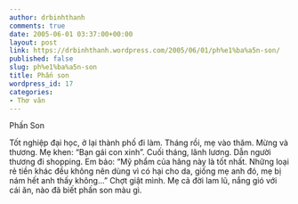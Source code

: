 ```yaml
---
author: drbinhthanh
comments: true
date: 2005-06-01 03:37:00+00:00
layout: post
link: https://drbinhthanh.wordpress.com/2005/06/01/ph%e1%ba%a5n-son/
published: false
slug: ph%e1%ba%a5n-son
title: Phấn son
wordpress_id: 17
categories:
- Thơ văn
---
```


Phấn Son


Tốt nghiệp đại học, ở lại thành phố đi làm.
Tháng rồi, mẹ vào thăm. Mừng và thương. Mẹ khen: “Bạn gái con xinh”.
Cuối tháng, lãnh lương. Dẫn người thương đi shopping. Em bảo: “Mỹ phẩm của hãng này là tốt nhất. Những loại rẻ tiền khác đều không nên dùng vì có hại cho da, giống mẹ anh đó, mẹ bị nám hết anh thấy không…”
Chợt giật mình. Mẹ cả đời lam lũ, nắng gió với cái ăn, nào đã biết phấn son màu gì.
